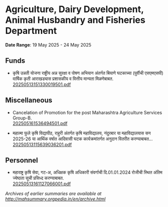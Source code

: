 # Agriculture, Dairy Development, Animal Husbandry and Fisheries Department

**Date Range**: 19 May 2025 - 24 May 2025


## Funds
- कृषि उन्नती योजना राष्ट्रीय अन्न सुरक्षा व पोषण अभियान अंतर्गत बियाणे घटकाच्या (पुर्वीची एसएमएसपी) वार्षिक कृती आराखड्यास प्रशासकीय व वित्तीय मान्यता मिळणेबाबत.\
  [20250513151330019501.pdf](https://gr.maharashtra.gov.in/Site/Upload/Government%20Resolutions/English/20250513151330019501.pdf)

## Miscellaneous
- Cancelation of Promotion for the post Maharashtra Agriculture Services  Group-B.\
  [202505161536494501.pdf](https://gr.maharashtra.gov.in/Site/Upload/Government%20Resolutions/English/202505161536494501.pdf)

- महात्मा फुले कृषि विद्यापीठ, राहुरी अंतर्गत कृषि महाविद्यालय, नंदुरबार या महाविद्यालयास सन 2025-26 या आर्थिक वर्षात आदिवासी घटक कार्यक्रमांतर्गत अनुदान वितरीत करण्याबाबत...\
  [20250513115639036201.pdf](https://gr.maharashtra.gov.in/Site/Upload/Government%20Resolutions/English/20250513115639036201.pdf)

## Personnel
- महाराष्ट्र कृषि सेवा, गट-अ, अधिक्षक कृषि अधिकारी संवर्गाची दि.01.01.2024 रोजीची स्थित अंतिम ज्येष्ठता सूची प्रसिध्द करण्याबाबत.\
  [20250513161127066001.pdf](https://gr.maharashtra.gov.in/Site/Upload/Government%20Resolutions/English/20250513161127066001.pdf)


*Archives of earlier summaries are available at http://mahsummary.orgpedia.in/en/archive.html*